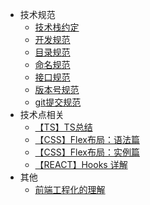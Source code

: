 - 技术规范
  - [技术栈约定](technology/standard.md)
  - [开发规范](code/standard.md)
  - [目录规范](file/standard.md)
  - [命名规范](name/standard.md)
  - [接口规范](api/standard.md)
  - [版本号规范](standard/semanticVersion.md)
  - [git提交规范](standard/gitCommit.md)
- 技术点相关
  - [【TS】TS总结](ts/introduction.md)
  - [【CSS】Flex布局：语法篇](css/flex-grammar.md)
  - [【CSS】Flex布局：实例篇](css/flex-instance.md)
  - [【REACT】Hooks 详解](react/hooks.md)
- 其他
  - [前端工程化的理解](other/engineering.md)